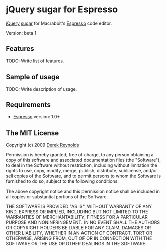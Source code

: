 # jQuery sugar for Espresso  #

[jQuery](http://jquery.com/) [sugar](http://macrabbit.com/espresso/extend/) for Macrabbit's [Espresso](http://macrabbit.com/espresso/) code editor.

Version: beta 1



## Features ##

TODO: Write list of features.


## Sample of usage ##

TODO: Write description of usage.



## Requirements ##

* [Espresso](http://macrabbit.com/espresso/) version: 1.0+




## The MIT License ##

Copyright (c) 2009 [Derek Reynolds](https://github.com/derekr)

Permission is hereby granted, free of charge, to any person obtaining a copy
of this software and associated documentation files (the "Software"), to deal
in the Software without restriction, including without limitation the rights
to use, copy, modify, merge, publish, distribute, sublicense, and/or sell
copies of the Software, and to permit persons to whom the Software is
furnished to do so, subject to the following conditions:

The above copyright notice and this permission notice shall be included in
all copies or substantial portions of the Software.

THE SOFTWARE IS PROVIDED "AS IS", WITHOUT WARRANTY OF ANY KIND, EXPRESS OR
IMPLIED, INCLUDING BUT NOT LIMITED TO THE WARRANTIES OF MERCHANTABILITY,
FITNESS FOR A PARTICULAR PURPOSE AND NONINFRINGEMENT. IN NO EVENT SHALL THE
AUTHORS OR COPYRIGHT HOLDERS BE LIABLE FOR ANY CLAIM, DAMAGES OR OTHER
LIABILITY, WHETHER IN AN ACTION OF CONTRACT, TORT OR OTHERWISE, ARISING FROM,
OUT OF OR IN CONNECTION WITH THE SOFTWARE OR THE USE OR OTHER DEALINGS IN
THE SOFTWARE.